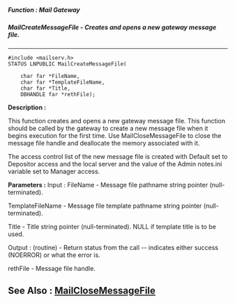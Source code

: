 ##### Function : Mail Gateway
##### MailCreateMessageFile - Creates and opens a new gateway message file.
---
```
#include <mailserv.h>
STATUS LNPUBLIC MailCreateMessageFile(

	char far *FileName,
	char far *TemplateFileName,
	char far *Title,
	DBHANDLE far *rethFile);
```
**Description :**

This function creates and opens a new gateway message file.  This function 
should be called by the gateway to create a new message file when it begins 
execution for the first time.  Use MailCloseMessageFile to close the message 
file handle and deallocate the memory associated with it.

The access control list of the new message file is created with Default set to 
Depositor access and the local server and the value of the Admin notes.ini 
variable set to Manager access.

**Parameters :**
Input :
FileName  -  Message file pathname string pointer (null-terminated).

TemplateFileName  -  Message file template pathname string pointer (null-terminated).

Title  -  Title string pointer (null-terminated).  NULL if template title is to be used.

Output :
(routine)  -  Return status from the call -- indicates either success (NOERROR) or what the error is.


rethFile  -  Message file handle.


**See Also :**
[MailCloseMessageFile](/reference/Func/MailCloseMessageFile)
---
